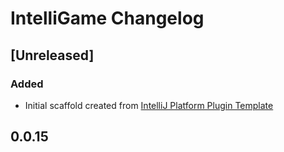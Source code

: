 <!-- Keep a Changelog guide -> https://keepachangelog.com -->

# IntelliGame Changelog

## [Unreleased]
### Added
- Initial scaffold created from [IntelliJ Platform Plugin Template](https://github.com/JetBrains/intellij-platform-plugin-template)

## 0.0.15